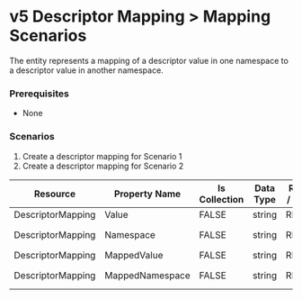 # v5 Descriptor Mapping > Mapping Scenarios

The entity represents a mapping of a descriptor value in one namespace to a
descriptor value in another namespace.

### Prerequisites

* None

### Scenarios

1. Create a descriptor mapping for Scenario 1
2. Create a descriptor mapping for Scenario 2

| Resource | Property Name | Is Collection | Data Type | Required / Optional | Scenario 1 POST | Scenario 2 POST | Scenario 3 POST | Scenario 4 POST |
| --- | --- | --- | --- | --- | --- | --- | --- | --- |
| DescriptorMapping | Value | FALSE | string | REQUIRED | Algebra II | Life and Physical Sciences I |     |     |
| DescriptorMapping | Namespace | FALSE | string | REQUIRED | \[Native URI\]/AcademicSubjectDescriptor | \[Native URI\]/AcademicSubjectDescriptor |     |     |
| DescriptorMapping | MappedValue | FALSE | string | REQUIRED | Advanced Algebra | Biology 101 |     |     |
| DescriptorMapping | MappedNamespace | FALSE | string | REQUIRED | \[URI of mapped value\]/AcademicSubjectDescriptor | \[URI of mapped value\]/AcademicSubjectDescriptor |     |     |
